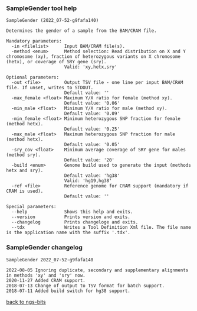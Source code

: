 ### SampleGender tool help
	SampleGender (2022_07-52-g9fafa140)
	
	Determines the gender of a sample from the BAM/CRAM file.
	
	Mandatory parameters:
	  -in <filelist>      Input BAM/CRAM file(s).
	  -method <enum>      Method selection: Read distribution on X and Y chromosome (xy), fraction of heterozygous variants on X chromosome (hetx), or coverage of SRY gene (sry).
	                      Valid: 'xy,hetx,sry'
	
	Optional parameters:
	  -out <file>         Output TSV file - one line per input BAM/CRAM file. If unset, writes to STDOUT.
	                      Default value: ''
	  -max_female <float> Maximum Y/X ratio for female (method xy).
	                      Default value: '0.06'
	  -min_male <float>   Minimum Y/X ratio for male (method xy).
	                      Default value: '0.09'
	  -min_female <float> Minimum heterozygous SNP fraction for female (method hetx).
	                      Default value: '0.25'
	  -max_male <float>   Maximum heterozygous SNP fraction for male (method hetx).
	                      Default value: '0.05'
	  -sry_cov <float>    Minimum average coverage of SRY gene for males (method sry).
	                      Default value: '20'
	  -build <enum>       Genome build used to generate the input (methods hetx and sry).
	                      Default value: 'hg38'
	                      Valid: 'hg19,hg38'
	  -ref <file>         Reference genome for CRAM support (mandatory if CRAM is used).
	                      Default value: ''
	
	Special parameters:
	  --help              Shows this help and exits.
	  --version           Prints version and exits.
	  --changelog         Prints changeloge and exits.
	  --tdx               Writes a Tool Definition Xml file. The file name is the application name with the suffix '.tdx'.
	
### SampleGender changelog
	SampleGender 2022_07-52-g9fafa140
	
	2022-08-05 Ignoring duplicate, secondary and supplementary alignments in methods 'xy' and 'sry' now.
	2020-11-27 Added CRAM support.
	2018-07-13 Change of output to TSV format for batch support.
	2018-07-11 Added build switch for hg38 support.
[back to ngs-bits](https://github.com/imgag/ngs-bits)